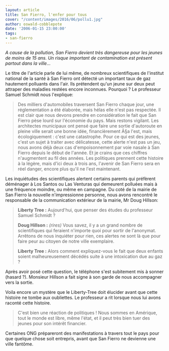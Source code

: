 ```yaml
---
layout: article
title: San Fierro, l'enfer pour tous
cover: "/content/images/2016/06/pollu1.jpg"
author: oswald-cobblepote
date: '2006-01-15 23:00:00'
tags:
- san-fierro
---
```


_A cause de la pollution, San Fierro devient très dangereuse pour les jeunes de moins de 15 ans. Un risque important de contamination est présent partout dans la ville..._

Le titre de l'article parle de lui même, de nombreux scientifiques de l'institut national de la santé à San Fierro ont détecté un important taux de gaz hautement polluants dans l'air. Ils prétendent qu'un jeune sur deux peut attraper des maladies restées encore inconnues. Pourquoi ? Le professeur Samuel Schmidt nous l'explique:

> Des milliers d'automobiles traversent San Fierro chaque jour, une réglementation a été élaborée, mais hélas elle n'est pas respectée. Il est clair que nous devons prendre en considération le fait que San Fierro pèse lourd sur l'économie du pays. Mais restons vigilant. Les architectes municipaux ont pensé que faire une sortie d'autoroute en pleine ville serait une bonne idée, financièrement Ã§a l'est, mais écologiquement : c'est une catastrophe. Pour ce qui est des jeunes, c'est un sujet à traiter avec délicatesse, cette alerte n'est pas un jeu, nous avons déjà deux cas d'empoisonnement par voie nasale à San Fierro depuis le début de l'année. Et je crains que ces chiffres n'augmentent au fil des années. Les politiques prennent cette histoire à la légère, mais d'ici deux à trois ans, l'avenir de San Fierro sera en réel danger, encore plus qu'il ne l'est maintenant.

Les inquiétudes des scientifiques alertent certains parents qui préfèrent déménager à Los Santos ou Las Venturas qui demeurent polluées mais à une fréquence moindre, ou même en campagne. Du coté de la mairie de San Fierro la nouvelle n'impressionne personne, nous avons rencontré le responsable de la communication extérieur de la mairie, Mr Doug Hillson:

> **Liberty Tree :** Aujourd'hui, que penser des études du professeur Samuel Schmidt ?
> 
> **Doug Hillson :** _(rires)_ Vous savez, il y a un grand nombre de scientifiques qui feraient n'importe quoi pour sortir de l'anonymat. Arrêtons de nous inquiéter pour rien, ces alertes ne sont là que pour faire peur au citoyen de notre ville exemplaire.
> 
> **Liberty Tree :** Alors comment expliquez-vous le fait que deux enfants soient malheureusement décédés suite à une intoxication due au gaz ?

Après avoir posé cette question, le téléphone s'est subitement mis à sonner (hasard ?). Monsieur Hillson a fait signe à son garde de nous accompagner vers la sortie.

Voila encore un mystère que le Liberty-Tree doit élucider avant que cette histoire ne tombe aux oubliettes. Le professeur a rit lorsque nous lui avons raconté cette histoire.

> C'est bien une réaction de politiques ! Nous sommes en Amérique, tout le monde est libre, même l'état, et il peut très bien tuer des jeunes pour son intérêt financier.

Certaines ONG prépareront des manifestations à travers tout le pays pour que quelque chose soit entrepris, avant que San Fierro ne devienne une ville fantôme.

<!--kg-card-end: markdown-->
